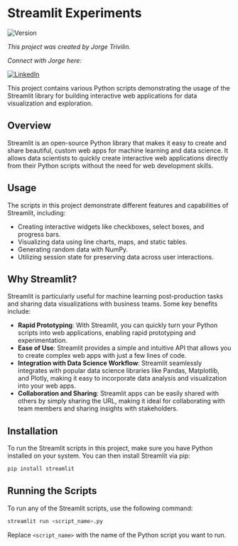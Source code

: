 # Streamlit Experiments

![Version](https://img.shields.io/badge/version-1.0.0-blue)

*This project was created by Jorge Trivilin.* 

*Connect with Jorge here:*

[![LinkedIn](https://img.shields.io/badge/LinkedIn-Jorge_Trivilin-blue?style=flat&logo=linkedin)](https://www.linkedin.com/in/jorgetrivilin/)

This project contains various Python scripts demonstrating the usage of the Streamlit library for building interactive web applications for data visualization and exploration.

## Overview

Streamlit is an open-source Python library that makes it easy to create and share beautiful, custom web apps for machine learning and data science. It allows data scientists to quickly create interactive web applications directly from their Python scripts without the need for web development skills.

## Usage

The scripts in this project demonstrate different features and capabilities of Streamlit, including:

- Creating interactive widgets like checkboxes, select boxes, and progress bars.
- Visualizing data using line charts, maps, and static tables.
- Generating random data with NumPy.
- Utilizing session state for preserving data across user interactions.

## Why Streamlit?

Streamlit is particularly useful for machine learning post-production tasks and sharing data visualizations with business teams. Some key benefits include:

- **Rapid Prototyping**: With Streamlit, you can quickly turn your Python scripts into web applications, enabling rapid prototyping and experimentation.
- **Ease of Use**: Streamlit provides a simple and intuitive API that allows you to create complex web apps with just a few lines of code.
- **Integration with Data Science Workflow**: Streamlit seamlessly integrates with popular data science libraries like Pandas, Matplotlib, and Plotly, making it easy to incorporate data analysis and visualization into your web apps.
- **Collaboration and Sharing**: Streamlit apps can be easily shared with others by simply sharing the URL, making it ideal for collaborating with team members and sharing insights with stakeholders.

## Installation

To run the Streamlit scripts in this project, make sure you have Python installed on your system. You can then install Streamlit via pip:

```bash
pip install streamlit
```

## Running the Scripts

To run any of the Streamlit scripts, use the following command:

```bash
streamlit run <script_name>.py
```

Replace `<script_name>` with the name of the Python script you want to run.
